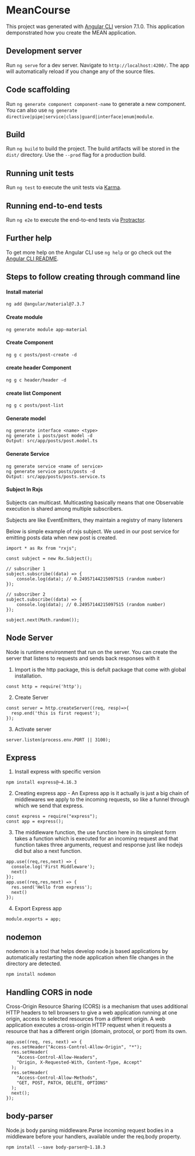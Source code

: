 # MeanCourse

This project was generated with [Angular CLI](https://github.com/angular/angular-cli) version 7.1.0.
This application demponstrated how you create the MEAN application.

## Development server

Run `ng serve` for a dev server. Navigate to `http://localhost:4200/`. The app will automatically reload if you change any of the source files.

## Code scaffolding

Run `ng generate component component-name` to generate a new component. You can also use `ng generate directive|pipe|service|class|guard|interface|enum|module`.

## Build

Run `ng build` to build the project. The build artifacts will be stored in the `dist/` directory. Use the `--prod` flag for a production build.

## Running unit tests

Run `ng test` to execute the unit tests via [Karma](https://karma-runner.github.io).

## Running end-to-end tests

Run `ng e2e` to execute the end-to-end tests via [Protractor](http://www.protractortest.org/).

## Further help

To get more help on the Angular CLI use `ng help` or go check out the [Angular CLI README](https://github.com/angular/angular-cli/blob/master/README.md).

## Steps to follow creating through command line

#### Install material
```
ng add @angular/material@7.3.7
```
#### Create module
```
ng generate module app-material
```

#### Create Component
```
ng g c posts/post-create -d
```

#### create header Component
```
ng g c header/header -d
```

#### create list Component
```
ng g c posts/post-list
```

#### Generate model 
```
ng generate interface <name> <type>
ng generate i posts/post model -d
Output: src/app/posts/post.model.ts 
```

#### Generate Service
```
ng generate service <name of service>
ng generate service posts/posts -d
Output: src/app/posts/posts.service.ts 
```

#### Subject In Rxjs
Subjects can multicast. Multicasting basically means that one Observable execution is shared among multiple subscribers.

Subjects are like EventEmitters, they maintain a registry of many listeners

Below is simple example of rxjs subject. We used in our post service for emitting posts data when new post is created.

```
import * as Rx from "rxjs";

const subject = new Rx.Subject();

// subscriber 1
subject.subscribe((data) => {
    console.log(data); // 0.24957144215097515 (random number)
});

// subscriber 2
subject.subscribe((data) => {
    console.log(data); // 0.24957144215097515 (random number)
});

subject.next(Math.random());
```

## Node Server
Node is runtime environment that run on the server. You can create the server that listens to requests and sends back responses with it

1. Import is the http package, this is defult package that come with global installation.
```
const http = require('http');
```
2. Create Server
```
const server = http.createServer((req, resp)=>{
  resp.end('this is first request');
});
```
3. Activate server
```
server.listen(process.env.PORT || 3100);
```

## Express
1. Install express with specific version
```
npm install express@~4.16.3
```
2. Creating express app - An Express app is it actually is just a big chain of middlewares we apply to the incoming requests, so like a funnel through which we send that express.
```
const express = require("express");
const app = express();
```

3.  The middleware function, the use function here in its
simplest form takes a function which is executed for an incoming request and that function takes three
arguments, request and response just like nodejs did
but also a next function.

```
app.use((req,res,next) => {
  console.log('First Middleware');
  next()
});
app.use((req,res,next) => {
  res.send('Hello from express');
  next()
});
```

4. Export Express app 
```
module.exports = app;
```

## nodemon
nodemon is a tool that helps develop node.js based applications by automatically restarting the node application when file changes in the directory are detected.

```
npm install nodemon
```

## Handling CORS in node
Cross-Origin Resource Sharing (CORS) is a mechanism that uses additional HTTP headers to tell browsers to give a web application running at one origin, access to selected resources from a different origin. A web application executes a cross-origin HTTP request when it requests a resource that has a different origin (domain, protocol, or port) from its own.

```
app.use((req, res, next) => {
  res.setHeader("Access-Control-Allow-Origin", "*");
  res.setHeader(
    "Access-Control-Allow-Headers",
    "Origin, X-Requested-With, Content-Type, Accept"
  );
  res.setHeader(
    "Access-Control-Allow-Methods",
    "GET, POST, PATCH, DELETE, OPTIONS"
  );
  next();
});
```

## body-parser
Node.js body parsing middleware.Parse incoming request bodies in a middleware before your handlers, available under the req.body property.
```
npm install --save body-parser@~1.18.3
```
